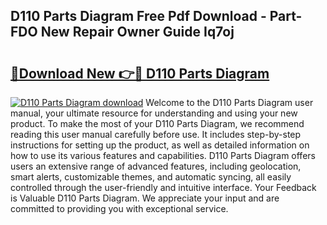 ## D110 Parts Diagram Free Pdf Download - Part-FDO New Repair Owner Guide Iq7oj

# <h2><a href="http://dfk716.blite.top/?on=D110+Parts+Diagram">🔗Download New 👉🔴 D110 Parts Diagram</a></h2>

[![D110 Parts Diagram download](https://i.imgur.com/lujVjoI.png)](http://dfk716.blite.top/?on=D110+Parts+Diagram)
Welcome to the D110 Parts Diagram user manual, your ultimate resource for understanding and using your new product. To make the most of your D110 Parts Diagram, we recommend reading this user manual carefully before use. It includes step-by-step instructions for setting up the product, as well as detailed information on how to use its various features and capabilities. D110 Parts Diagram offers users an extensive range of advanced features, including geolocation, smart alerts, customizable themes, and automatic syncing, all easily controlled through the user-friendly and intuitive interface. Your Feedback is Valuable D110 Parts Diagram. We appreciate your input and are committed to providing you with exceptional service.
